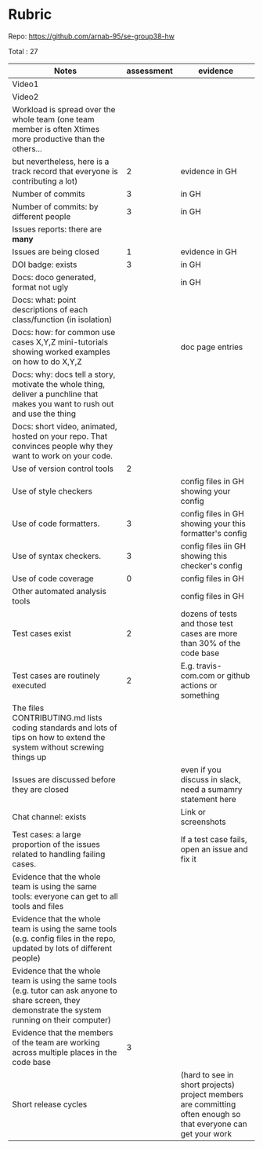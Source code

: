 # Rubric

Repo: https://github.com/arnab-95/se-group38-hw

Total : 27


|Notes|assessment|evidence|
|-----|---------|----------|
|Video1| | |
|Video2| | |
|Workload is spread over the whole team (one team member is often Xtimes more productive than the others... 
but nevertheless, here is a track record that everyone is contributing a lot)| 2 |evidence in GH|
|Number of commits| 3 |in GH|
|Number of commits: by different people| 3 |in GH|
|Issues reports: there are **many**|
|Issues are being closed| 1 |evidence in GH|
|DOI badge: exists| 3 |in GH|
|Docs: doco generated, format not ugly |  |in GH|
|Docs: what: point descriptions of each class/function (in isolation) |  | 
|Docs: how: for common use cases X,Y,Z mini-tutorials showing worked examples on how to do X,Y,Z| |doc page entries|
|Docs: why: docs tell a story, motivate the whole thing, deliver a punchline that makes you want to rush out and use the thing| | |
|Docs: short video, animated, hosted on your repo. That convinces people why they want to work on your code.|  | |
|Use of version control tools| 2 |
|Use of style checkers | |config files in GH showing your config|
|Use of code formatters. | 3 |config files in GH showing your this formatter's  config|
|Use of syntax checkers. | 3 |config files iin  GH showing this checker's config  |
|Use of code coverage | 0 | config files in GH|
|Other automated analysis tools| |config files in GH|
|Test cases exist| 2 |dozens of tests and those test cases are more than 30% of the code base|
|Test cases are routinely executed| 2 |E.g. travis-com.com or github actions or something|
|The files CONTRIBUTING.md lists coding standards and lots of tips on how to extend the system without screwing things up| | |
|Issues are discussed before they are closed| |even if you discuss in slack, need a sumamry statement here|
|Chat channel: exists| |Link or screenshots|
|Test cases: a large proportion of the issues related to handling failing cases.| |If a test case fails, open an issue and fix it|
|Evidence that the whole team is using the same tools: everyone can get to all tools and files| | |
|Evidence that the whole team is using the same tools (e.g. config files in the repo, updated by lots of different people)| | |
|Evidence that the whole team is using the same tools (e.g. tutor can ask anyone to share screen, they demonstrate the system running on their computer)| | |
|Evidence that the members of the team are working across multiple places in the code base| 3 | |
|Short release cycles |  | (hard to see in short projects) project members are committing often enough so that everyone can get your work|
